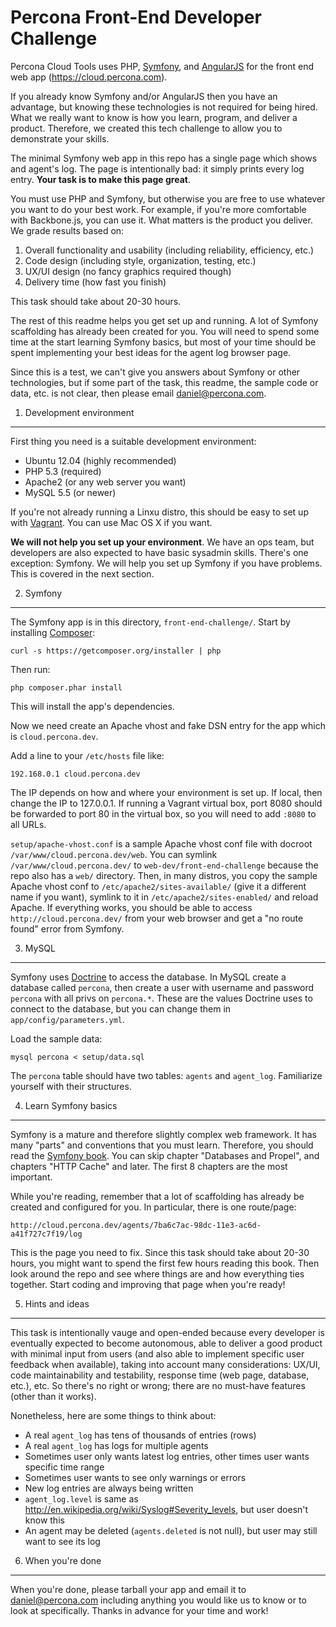 Percona Front-End Developer Challenge
=====================================

Percona Cloud Tools uses PHP, [Symfony](http://symfony.com/), and [AngularJS](http://angularjs.org/)
for the front end web app (https://cloud.percona.com).

If you already know Symfony and/or AngularJS then you have an advantage, but knowing these technologies
is not required for being hired.  What we really want to know is how you learn, program, and deliver a
product.  Therefore, we created this tech challenge to allow you to demonstrate your skills.
    
The minimal Symfony web app in this repo has a single page which shows and agent's log.  The page is
intentionally bad: it simply prints every log entry.  **Your task is to make this page great**.

You must use PHP and Symfony, but otherwise you are free to use whatever you want to do your best work.
For example, if you're more comfortable with Backbone.js, you can use it.  What matters is the product
you deliver.  We grade results based on:

1. Overall functionality and usability (including reliability, efficiency, etc.)
2. Code design (including style, organization, testing, etc.)
3. UX/UI design (no fancy graphics required though)
4. Delivery time (how fast you finish)

This task should take about 20-30 hours.

The rest of this readme helps you get set up and running.  A lot of Symfony scaffolding has already been
created for you.  You will need to spend some time at the start learning Symfony basics, but most of your
time should be spent implementing your best ideas for the agent log browser page.

Since this is a test, we can't give you answers about Symfony or other technologies, but if some part
of the task, this readme, the sample code or data, etc. is not clear, then please email daniel@percona.com.

1) Development environment
--------------------------

First thing you need is a suitable development environment:

* Ubuntu 12.04 (highly recommended)
* PHP 5.3 (required)
* Apache2 (or any web server you want)
* MySQL 5.5 (or newer)

If you're not already running a Linxu distro, this should be easy to set up with [Vagrant](http://www.vagrantup.com/).
You can use Mac OS X if you want.

**We will not help you set up your environment**.  We have an ops team, but developers are also expected
to have basic sysadmin skills.  There's one exception: Symfony.  We will help you set up Symfony if you
have problems.  This is covered in the next section.

2) Symfony
----------

The Symfony app is in this directory, `front-end-challenge/`.  Start by installing [Composer](https://getcomposer.org/):

    curl -s https://getcomposer.org/installer | php

Then run:

    php composer.phar install

This will install the app's dependencies.

Now we need create an Apache vhost and fake DSN entry for the app which is `cloud.percona.dev`.

Add a line to your `/etc/hosts` file like:

    192.168.0.1	cloud.percona.dev

The IP depends on how and where your environment is set up.  If local, then change the IP to 127.0.0.1.
If running a Vagrant virtual box, port 8080 should be forwarded to port 80 in the virtual box, so you
will need to add `:8080` to all URLs.

`setup/apache-vhost.conf` is a sample Apache vhost conf file with docroot `/var/www/cloud.percona.dev/web`.
You can symlink `/var/www/cloud.percona.dev/` to `web-dev/front-end-challenge` because the repo also
has a `web/` directory.  Then, in many distros, you copy the sample Apache vhost conf to
`/etc/apache2/sites-available/` (give it a different name if you want), symlink to it in
`/etc/apache2/sites-enabled/` and reload Apache.  If everything works, you should be able to access
`http://cloud.percona.dev/` from your web browser and get a "no route found" error from Symfony.

3) MySQL
--------

Symfony uses [Doctrine](http://www.doctrine-project.org/) to access the database.  In MySQL create a database
called `percona`, then create a user with username and password `percona` with all privs on `percona.*`.
These are the values Doctrine uses to connect to the database, but you can change them in
`app/config/parameters.yml`.

Load the sample data:

    mysql percona < setup/data.sql
    
The `percona` table should have two tables: `agents` and `agent_log`.  Familiarize yourself with their
structures.

4) Learn Symfony basics
-----------------------

Symfony is a mature and therefore slightly complex web framework.  It has many "parts" and conventions
that you must learn.  Therefore, you should read the [Symfony book](http://symfony.com/doc/2.3/book/index.html).
You can skip chapter "Databases and Propel", and chapters "HTTP Cache" and later.  The first 8 chapters
are the most important.

While you're reading, remember that a lot of scaffolding has already be created and configured for you.
In particular, there is one route/page:

    http://cloud.percona.dev/agents/7ba6c7ac-98dc-11e3-ac6d-a41f727c7f19/log
    
This is the page you need to fix.  Since this task should take about 20-30 hours, you might want to spend
the first few hours reading this book.  Then look around the repo and see where things are and how
everything ties together.  Start coding and improving that page when you're ready!

5) Hints and ideas
------------------

This task is intentionally vauge and open-ended because every developer is eventually expected to become
autonomous, able to deliver a good product with minimal input from users (and also able to implement
specific user feedback when available), taking into account many considerations: UX/UI, code
maintainability and testability, response time (web page, database, etc.), etc.  So there's no right or
wrong; there are no must-have features (other than it works).

Nonetheless, here are some things to think about:

* A real `agent_log` has tens of thousands of entries (rows)
* A real `agent_log` has logs for multiple agents
* Sometimes user only wants latest log entries, other times user wants specific time range
* Sometimes user wants to see only warnings or errors
* New log entries are always being written
* `agent_log.level` is same as http://en.wikipedia.org/wiki/Syslog#Severity_levels, but user doesn't know this
* An agent may be deleted (`agents.deleted` is not null), but user may still want to see its log

6) When you're done
-------------------

When you're done, please tarball your app and email it to daniel@percona.com including anything you
would like us to know or to look at specifically.  Thanks in advance for your time and work!
